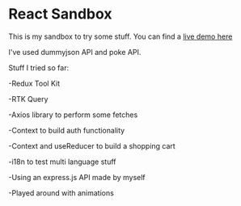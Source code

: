 # React Sandbox

This is my sandbox to try some stuff. You can find a [live demo here](https://some-sandbox.netlify.app/)

I've used dummyjson API and poke API.

Stuff I tried so far:

-Redux Tool Kit

-RTK Query

-Axios library to perform some fetches

-Context to build auth functionality

-Context and useReducer to build a shopping cart

-i18n to test multi language stuff

-Using an express.js API made by myself

-Played around with animations
